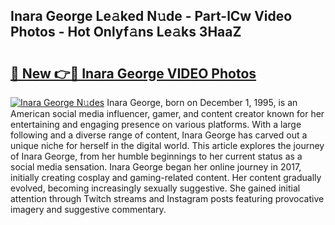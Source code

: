 ## Inara George Le𝚊ked N𝚞de - Part-lCw Video Photos - Hot Onlyf𝚊ns Le𝚊ks 3HaaZ

# <h2><a href="http://ab99526.deff.icu/?id=Inara+George">🔗 New 👉🔴 Inara George VIDEO Photos</a></h2>

[![Inara George N𝚞des](https://i.imgur.com/rIISA9y.gif)](http://ab99526.deff.icu/?id=Inara+George)
Inara George, born on December 1, 1995, is an American social media influencer, gamer, and content creator known for her entertaining and engaging presence on various platforms. With a large following and a diverse range of content, Inara George has carved out a unique niche for herself in the digital world. This article explores the journey of Inara George, from her humble beginnings to her current status as a social media sensation. Inara George began her online journey in 2017, initially creating cosplay and gaming-related content. Her content gradually evolved, becoming increasingly sexually suggestive. She gained initial attention through Twitch streams and Instagram posts featuring provocative imagery and suggestive commentary.
